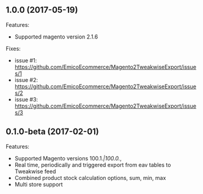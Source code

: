 ## 1.0.0 (2017-05-19)

Features:
- Supported magento version 2.1.6

Fixes:
- issue #1: https://github.com/EmicoEcommerce/Magento2TweakwiseExport/issues/1
- issue #2: https://github.com/EmicoEcommerce/Magento2TweakwiseExport/issues/2
- issue #3: https://github.com/EmicoEcommerce/Magento2TweakwiseExport/issues/3

## 0.1.0-beta (2017-02-01)

Features:
- Supported Magento versions 100.1.*|100.0.*,
- Real time, periodically and triggered export from eav tables to Tweakwise feed
- Combined product stock calculation options, sum, min, max
- Multi store support